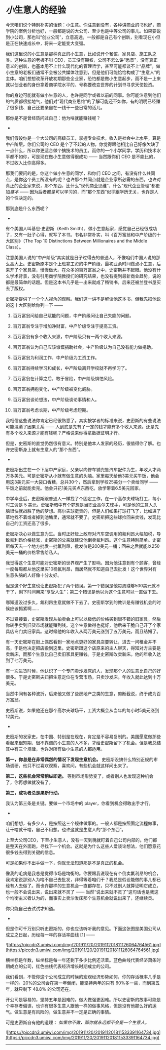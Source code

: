 # *小*生意人的经验

今天咱们说个特别朴实的话题：小生意。你注意到没有，各种讲商业的书也好，商学院的案例分析也好，一般都是说的大公司、至少也是中等公司的事儿。如果要说到小公司，那也叫“创业公司”，立意高远，一般都是自己有个创新，别看现在小但是正在快速成长中，将来一定能变大变强。

我们这里说的小生意是那种真正的小生意，比如说开个餐馆、家具店、施工队之类。这种生意的老板不叫 CEO，员工没有期权，公司不怎么讲“愿景”，没有真正意义的创新，也基本用不上什么现代化的管理哲学，甚至可能都谈不上“品牌”。做小生意的老板们通常不会被公共媒体注意到，但是他们可能恰恰构成了“生意人”的主体。咱们想想改革开放初期那些企业家，恐怕都是做小生意起步，而不是一上来就以创业者的身份拿着商学院水平的、号称要改变世界的计划书寻求天使投资。

你的身边可能就有做小生意的人，也许是同学或者以前的同事。你可能注意到他们的气质都很接地气，他们对“现代商业思维”的了解可能还不如你，有的明明已经赚了很多钱、自己还要亲自在一线干一些日常的活儿。

那你是不是曾经质问过自己：他为啥就能赚钱呢？

*

我们假设你是一个大公司的高级员工，掌握专业技术，收入是社会中上水平，算是中产阶层。你们公司的 CEO 是个了不起的人物，你觉得跟他相比自己好像欠缺了一点什么，所以你更适合做个搞技术的员工。而你的一个小学同学，学历和技术水平都不如你，可是现在做小生意做得很成功 —— 当然跟你们 CEO 是不能比的，不过收入比你高得多。

那我们要问的是，你这个做小生意的同学，和你们 CEO 之间，有没有什么共同点，是你这个员工所没有的呢？也许那个共同点就是企业家所必需的东西。也许对真正的企业家来说，那个东西，比什么“现代商业思维”、什么“现代企业管理”都更加*基本* —— 因为后者都是可以学习的，而“那个东西”似乎跟学历无关，也许是人的个性决定的。

那到底是什么东西呢？

*

有个美国人叫基思·史密斯（Keith Smith），做小生意起家，感觉自己已经很成功了，又有一肚子心得，就写了本书。书名非常朴实，叫《百万富翁和中产阶级的十大区别》（The Top 10 Distinctions Between Millionaires and the Middle Class）。

注意美国人说的“中产阶级”其实就是日子过得去的普通人，不像咱们中国人说的那么高大上。史密斯原本是个上班拿工资的中产阶级，最初业余时间做点小生意，后来开了个家具店，慢慢做大。在众多的百万富翁之中，史密斯并不起眼。他没有什么学术背景，没有引用商学院教授们的研究结果，也没有提到最新商业趋势，说的都是最简单的话题。但是这本书几乎是一出来就成了畅销书，后来还被兰登书屋买去了版权。

史密斯提供了一个个人视角的观察。我们这一讲不是解读他这本书，但我先把他说的这十大区别给你列一下 ——

1. 百万富翁问给自己赋能的问题，中产阶级问让自己失能的问题。

2. 百万富翁专注于增加净财富，中产阶级专注于提高工资。

3. 百万富翁有多个收入来源，中产阶级只有一两个收入来源。

4. 百万富翁认为自己应该慷慨捐助社会，中产阶级认为自己没有能力做捐助。

5. 百万富翁为利润工作，中产阶级为工资工作。

6. 百万富翁持续学习和成长，中产阶级离开学校就不再学习了。

7. 百万富翁在计算之后，敢于冒险，中产阶级惧怕风险。

8. 百万富翁拥抱变化，中产阶级被变化威胁。

9. 百万富翁谈论想法，中产阶级谈论事情和人。

10. 百万富翁考虑长期，中产阶级考虑短期。

我相信这些说法你肯定已经很熟悉了。其实按学者的标准来说，史密斯的有些说法可能混淆了因果关系 —— 人到底是先有了一定的钱才能有多个收入来源，还是先有多个收入来源才能有钱呢？严格说来你得拿数据证明才行。

但是，史密斯的直觉仍然很有意义。特别是他本人发家的经历，很值得你了解。也许史密斯身上就有生意人的“那个东西”。

*

史密斯出生在一个下层中产家庭，父亲以向修车铺兜售汽车配件为生，年收入才两万多美元。可是史密斯从小就有做生意的头脑。家里每天给他3美元买午饭，他会用这3美元买一大袋口香糖，总共30个，然后拿到学校25美分一个卖给同学 —— 午饭之前就能卖完。他会只花1美元买点东西吃，放学带着6.5美元回家。

中学毕业后，史密斯跟普通人一样找了个固定工作，在一个高尔夫球场打工，每小时工资是 5 美元。史密斯暗中有个梦想是当职业高尔夫球手，可是他的生意人头脑很快就战胜了他的梦想。高尔夫球挺贵的，但是人们如果打球打飞了，比如进了草地找不着或者掉到池塘里，通常就不要了。史密斯把这些球捡回来卖钱，发现比自己的工资还高了很多。

史密斯决心以做生意为生。当时正好赶上政府对汽车空调用的氟利昂大幅加税，导致氟利昂价格猛涨，史密斯的父亲就建议他倒卖氟利昂。这个生意特别简单。史密斯每天去一个地方批发一批氟利昂，批发价是200美元一桶；回来之后就能以250美元一桶的价格零售给私人。

我觉得这个生意可能对史密斯的世界观产生了影响。因为他注意到有个顾客，曾经一度每周都从他这里买10桶氟利昂，而居然就不知道自己去批发！这个世界对有生意头脑的人好像十分友好。

但是这个好生意也让史密斯犯了两个错误。第一个错误是他每周赚够500美元就不干了，剩下时间用来“享受人生”；第二个错误是他以为这个生意可以一直做下去。

哪知道没过多久，氟利昂生意就做不下去了。史密斯学到的教训是有赚钱机会的时候应该抓紧啊……

不过紧接着，史密斯发现从拍卖会上可以以极低的价格买到很不错的旧家具，然后你转手卖到旧货市场就能赚到钱。这个生意做得也挺好，他后来干脆自己开了个家具店专门卖旧家具。这时候他的年收入从两万美元涨到了五万美元，而且结婚了。

有一天史密斯在街上偶然看到一家地点更好的家具店要转让，进去一问租金并不高，于是他决定把店搬到这里。史密斯跟这个店原来的主人聊天，得知对方主要是卖新床，而那个生意比自己卖旧家具更赚钱。于是史密斯改卖新床。他的年收入达到了七万美元。

有一次进货时候，他认识了一个专门卖沙发床的人，发现那个人的生意比自己的好很多。于是史密斯夫妇把生意定位在专营市场，只卖沙发床。年收入就此达到十万美元。

当然中间有各种波折，后来他又做了些房地产之类的生意，剪断截说，终于成为百万富翁。

史密斯说，如果他还在那个高尔夫球场干，工资大概会从当年的每小时5美元涨到12美元。

*

史密斯的发家史，在中国、特别是在现在，肯定是不容易复制的。美国愿意做那些看起来很短期、很不靠谱的小生意的人不多，才给史密斯留下了机会。但是我总结其中有三个规律，也许对所有做小生意的人都适用。

 **第一，你总是在非常偶然的情况下发现生意机会。** 史密斯没搞什么特别正规的市场调研，他只不过喜欢观察，喜欢问，有些机会就这样问出来了。

 **第二，这些机会常常稍纵即逝。** 等到市场形势变了，或者别人也发现这种机会了，你再想做就没有了。

 **第三，成功者总是果断行动。**

我认为第三条是关键。要做一个市场中的 player，你看到机会得敢出手才行。

*

咱们想想，有多少人，是按照这三个规律做事的。一般人都是按照固定流程做事，让干啥就干啥，自己不用想。也许这就是生意人的“那个东西”。

上至大公司CEO，下至小生意人，没有一天到晚就盯着自己公司内部的，他们都是整天在外面跑，寻找下一个机会。这就是为什么这些人爱谈论想法，他们愿意花很多钱去得到关键的信息。

可是如果你不出手做一下，你就无法知道那是不是真正的机会。

像我的毛病是我总是觉得市场是均衡的。你要跟我说现在有个倒卖氟利昂的机会，我肯定说那别人为啥不自己去批发，非得等着咱们干？我总是假设能做的事儿都已经有人去做了。而也许那样的生意机会一直都存在，只不过别人就算证明它成立，也一般不会说出来，说出来就不灵了 —— 当然“说出来就不灵了”这句话也是我这个均衡主义者认为的，而事实上卖沙发床那个生意机会就说出来了，还继续灵。

你只能自己去试试才知道。

*

但是你可千万别只听史密斯的，你也应该听听我的意见。下面这张图是美国公司从成立之日起，历经每一年的存活率曲线 [1] —— 

![https://piccdn3.umiwi.com/img/201911/20/201911201811126064764561.jpg](https://piccdn3.umiwi.com/img/201911/20/201911201811126064764561.jpg)

横坐标是年数，纵坐标是每一年还剩下多少比例还活着。蓝色曲线代表经济萧条时期成立的公司，红色曲线代表经济增长时期成立的公司。

我们看到，不管你这个公司成立的时候的宏观经济形势如何，你的存活概率几乎是一样的。20%的公司会在第一年倒闭，能坚持两年的只有 60%多一些，而到第五年，就只剩下 48.8% 的公司还在。

开公司是容易的，坚持五年是困难的，做大做强更困难。所以史密斯的故事可能是个幸存者偏误，也许有很多生意人跟他一样的做事风格，但是没有他那么好的运气。做生意是有风险的，做生意并不一定是正确的事情。

可是史密斯自有他的道理： *如果你不做，那你就永远都不会是一个生意人。*

![https://piccdn3.umiwi.com/img/201911/20/201911201811533391164734.jpg](https://piccdn3.umiwi.com/img/201911/20/201911201811533391164734.jpg)

---

